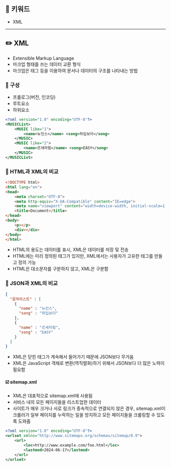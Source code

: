 ## 📓 키워드

- XML

---

## ✏️ XML

- Extensible Markup Language
- 마크업 형태를 쓰는 데이터 교환 형식
- 마크업은 태그 등을 이용하여 문서나 데이터의 구조를 나타내는 방법

### 💭 구성

- 프롤로그(버전, 인코딩)
- 루트요소
- 하위요소

```xml
<?xml version="1.0" encoding="UTF-8"?>
<MUSICList>
    <MUSIC like="1">
        <name>뉴진스</name> <song>하입보이</song>
    </MUSIC>
    <MUSIC like="2">
        <name>르세라핌</name> <song>EASY</song>
    </MUSIC>
</MUSICList>
```

### 💭 HTML과 XML의 비교

```html
<!DOCTYPE html>
<html lang="en">
<head>
    <meta charset="UTF-8">
    <meta http-equiv="X-UA-Compatible" content="IE=edge">
    <meta name="viewport" content="width=device-width, initial-scale=1.0">
    <title>Document</title>
</head>
<body>
    <p></p>
    <div></div>
</body>
</html>
```

- HTML의 용도는 데이터를 표시, XML은 데이터를 저장 및 전송
- HTML에는 미리 정의된 태그가 있지만, XML에서는 사용자가 고유한 태그를 만들고 정의 가능
- HTML은 대소문자를 구분하지 않고, XML은 구분함

### 💭 JSON과 XML의 비교

```json
{
  "음악리스트" : [
    {
      "name" : "뉴진스",
      "song" : "하입보이"
    },
    {
      "name" : "르세라핌",
      "song" : "EASY"
    }
  ]
}
```

- XML은 닫힌 태그가 계속해서 들어가기 때문에 JSON보다 무거움
- XML은 JavaScript 객체로 변환(역직렬화)하기 위해서 JSON보다 더 많은 노력이 필요함

#### ☑️ sitemap.xml

- XML은 대표적으로 sitemap.xml에 사용됨
- 서비스 내의 모든 페이지들을 리스트업한 데이터
- 사이트가 매우 크거나 서로 링크가 종속적으로 연결되지 않은 경우, sitemap.xml이 크롤러가 일부 페이지를 누락하는 일을 방지하고 모든 페이지들을 크롤링할 수 있도록 도와줌

```xml
<?xml version="1.0" encoding="UTF-8"?>
<urlset xmlns="http://www.sitemaps.org/schemas/sitemap/0.9">
    <url>
        <loc>http://www.example.com/foo.html</loc>
        <lastmod>2024-06-17</lastmod>
    </url>
</urlset>
```